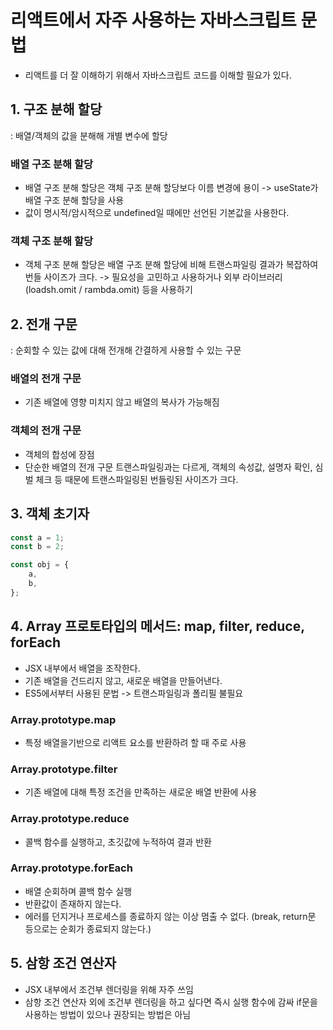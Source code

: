# 리액트에서 자주 사용하는 자바스크립트 문법

- 리액트를 더 잘 이해하기 위해서 자바스크립트 코드를 이해할 필요가 있다.

## 1. 구조 분해 할당

: 배열/객체의 값을 분해해 개별 변수에 할당

### 배열 구조 분해 할당

- 배열 구조 분해 할당은 객체 구조 분해 할당보다 이름 변경에 용이
  -> useState가 배열 구조 분해 할당을 사용
- 값이 명시적/암시적으로 undefined일 때에만 선언된 기본값을 사용한다.

### 객체 구조 분해 할당

- 객체 구조 분해 할당은 배열 구조 분해 할당에 비해 트랜스파일링 결과가 복잡하여 번들 사이즈가 크다. -> 필요성을 고민하고 사용하거나 외부 라이브러리(loadsh.omit / rambda.omit) 등을 사용하기

## 2. 전개 구문

: 순회할 수 있는 값에 대해 전개해 간결하게 사용할 수 있는 구문

### 배열의 전개 구문

- 기존 배열에 영향 미치지 않고 배열의 복사가 가능해짐

### 객체의 전개 구문

- 객체의 합성에 장점
- 단순한 배열의 전개 구문 트랜스파일링과는 다르게, 객체의 속성값, 설명자 확인, 심벌 체크 등 때문에 트랜스파일링된 번들링된 사이즈가 크다.

## 3. 객체 초기자

```javascript
const a = 1;
const b = 2;

const obj = {
	a,
	b,
};
```

## 4. Array 프로토타입의 메서드: map, filter, reduce, forEach

- JSX 내부에서 배열을 조작한다.
- 기존 배열을 건드리지 않고, 새로운 배열을 만들어낸다.
- ES5에서부터 사용된 문법 -> 트랜스파일링과 폴리필 불필요

### Array.prototype.map

- 특정 배열을기반으로 리액트 요소를 반환하려 할 때 주로 사용

### Array.prototype.filter

- 기존 배열에 대해 특정 조건을 만족하는 새로운 배열 반환에 사용

### Array.prototype.reduce

- 콜백 함수를 실행하고, 초깃값에 누적하여 결과 반환

### Array.prototype.forEach

- 배열 순회하며 콜백 함수 실행
- 반환값이 존재하지 않는다.
- 에러를 던지거나 프로세스를 종료하지 않는 이상 멈출 수 없다. (break, return문 등으로는 순회가 종료되지 않는다.)

## 5. 삼항 조건 연산자

- JSX 내부에서 조건부 렌더링을 위해 자주 쓰임
- 삼항 조건 연산자 외에 조건부 렌더링을 하고 싶다면 즉시 실행 함수에 감싸 if문을 사용하는 방법이 있으나 권장되는 방법은 아님
